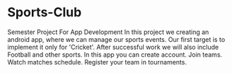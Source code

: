 # Sports-Club
Semester Project For App Development
In this project we creating an android app, where we can manage our sports events.
Our first target is to implement it only for 'Cricket'.
After successful work we will also include Football and other sports.
In this app you can create account.
Join teams.
Watch matches schedule.
Register your team in tournaments.
